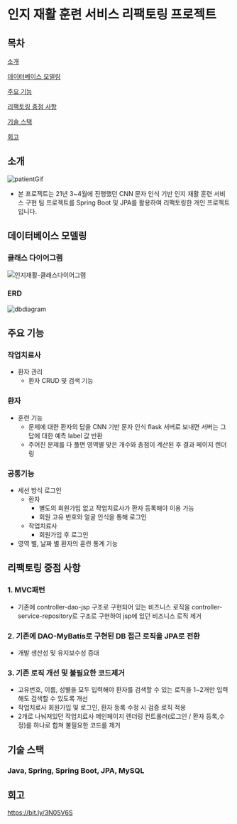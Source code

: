 # 인지 재활 훈련 서비스 리팩토링 프로젝트

## 목차
[소개](#소개)

[데이터베이스 모델링](#데이터베이스-모델링)

[주요 기능](#주요-기능)

[리팩토링 중점 사항](#리팩토링-중점-사항)

[기술 스택](#기술-스택)

[회고](#회고)

## 소개


![patientGif](https://github.com/developer-yechan/Cognitive-Rehabilitation-Training-Service/assets/99064214/45352cf4-90fa-42c0-9197-6771359de456)

- 본 프로젝트는 21년 3~4월에 진행했던 CNN 문자 인식 기반 인지 재활 훈련 서비스 구현 팀 프로젝트를 
  Spring Boot 및 JPA를 활용하여 리팩토링한 개인 프로젝트입니다.
  
## 데이터베이스 모델링

### 클래스 다이어그램
![인지재활-클래스다이어그램](https://github.com/developer-yechan/Cognitive-Rehabilitation-Training-Service/assets/99064214/370fa03c-80fa-49be-834f-78b734ec222f)
### ERD
![dbdiagram](https://github.com/developer-yechan/Cognitive-Rehabilitation-Training-Service/assets/99064214/6e02ec4e-f4cd-4e4a-b6cf-ce765de70f98)


## 주요 기능

### 작업치료사
  - 환자 관리
    - 환자 CRUD 및 검색 기능
### 환자
  - 훈련 기능 
    - 문제에 대한 환자의 답을 CNN 기반 문자 인식 flask 서버로 보내면 서버는 그 답에 대한 예측 label 값 반환
    - 주어진 문제를 다 풀면 영역별 맞은 개수와 총점이 계산된 후 결과 페이지 렌더링  

### 공통기능
  -  세선 방식 로그인
     - 환자
        - 별도의 회원가입 없고 작업치료사가 환자 등록해야 이용 가능
       - 회원 고유 번호와 얼굴 인식을 통해 로그인  
     - 작업치료사
       - 회원가입 후 로그인 
  - 영역 별, 날짜 별 환자의 훈련 통계 기능
    
## 리팩토링 중점 사항

### 1. MVC패턴
   - 기존에 controller-dao-jsp 구조로 구현되어 있는 비즈니스 로직을 controller-service-repository로 구조로 구현하여 jsp에 있던 비즈니스 로직 제거

### 2. 기존에 DAO-MyBatis로 구현된 DB 접근 로직을 JPA로 전환
   - 개발 생산성 및 유지보수성 증대   

### 3. 기존 로직 개선 및 불필요한 코드제거 
   - 고유번호, 이름, 성별을 모두 입력해야 환자를 검색할 수 있는 로직을 1~2개만 입력해도 검색할 수 있도록 개선
   - 작업치료사 회원가입 및 로그인, 환자 등록 수정 시 검증 로직 적용
   - 2개로 나눠져있던 작업치료사 메인페이지 렌더링 컨트롤러(로그인 / 환자 등록,수정)를 하나로 합쳐 불필요한 코드를 제거

## 기술 스택
### Java, Spring, Spring Boot, JPA, MySQL

## 회고
https://bit.ly/3N05V6S
